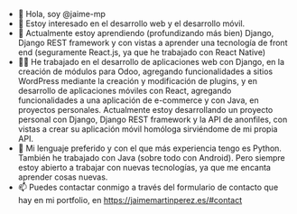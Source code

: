 - 👋 Hola, soy @jaime-mp
- 👀 Estoy interesado en el desarrollo web y el desarrollo móvil.
- 🌱 Actualmente estoy aprendiendo (profundizando más bien) Django, Django REST framework y con vistas a aprender una tecnología de front end (seguramente React.js, ya que he trabajado con React Native)
- 👨‍💻 He trabajado en el desarrollo de aplicaciones web con Django, en la creación de módulos para Odoo, agregando funcionalidades a sitios WordPress mediante la creación y modificación de plugins, y en desarrollo de aplicaciones móviles con React, agregando funcionalidades a una aplicación de e-commerce y con Java, en proyectos personales. Actualmente estoy desarrollando un proyecto personal con Django, Django REST framework y la API de anonfiles, con vistas a crear su aplicación móvil homóloga sirviéndome de mi propia API.
- 🤍 Mi lenguaje preferido y con el que más experiencia tengo es Python. También he trabajado con Java (sobre todo con Android). Pero siempre estoy abierto a trabajar con nuevas tecnologías, ya que me encanta aprender cosas nuevas.
- 📫 Puedes contactar conmigo a través del formulario de contacto que hay en mi portfolio, en https://jaimemartinperez.es/#contact

<!---

- 💞️ I’m looking to collaborate on ...
- 📫 How to reach me ...

jaime-mp/jaime-mp is a ✨ special ✨ repository because its `README.md` (this file) appears on your GitHub profile.
You can click the Preview link to take a look at your changes.
--->
